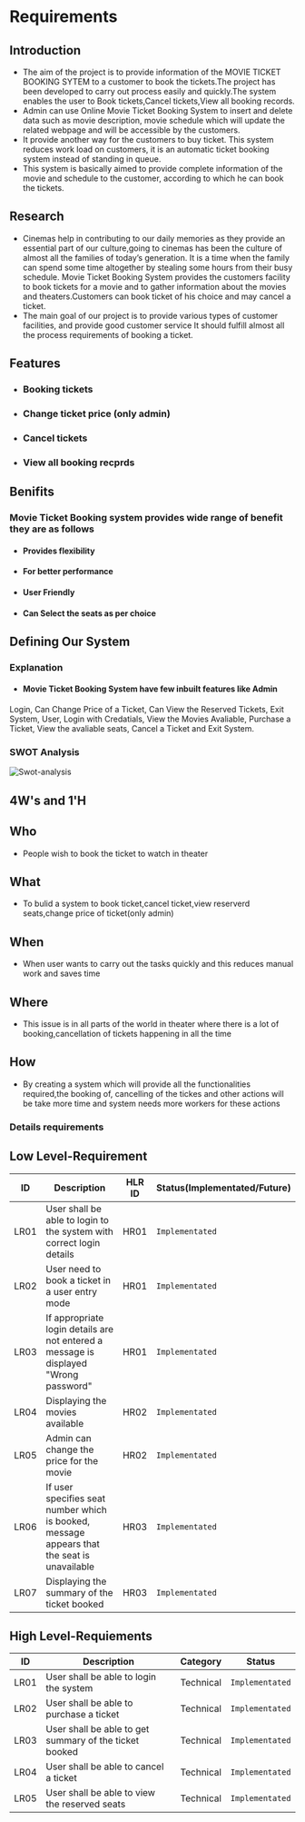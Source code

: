 # Requirements

## Introduction 

*   The aim of the project is to provide information of the MOVIE TICKET BOOKING SYTEM to a customer to book the tickets.The project has been developed to carry out process easily and quickly.The system enables the user to Book tickets,Cancel tickets,View all booking records.
*   Admin can use Online Movie Ticket Booking System to insert and delete data such as movie description, movie schedule which will update the related webpage and will be accessible by the customers.
*   It provide another way for the customers to buy ticket. This system reduces work load on customers, it is an automatic ticket booking system instead of standing in queue.
*   This system is basically aimed to provide complete information of the movie and schedule to the customer, according to which he can book the tickets.

## Research

*   Cinemas help in contributing to our daily memories as they provide an essential part of our culture,going to cinemas has been the culture of almost all the families of today’s generation. It is a time when the family can spend some time altogether by stealing some hours from their busy schedule. Movie Ticket Booking System provides the customers facility to book tickets for a movie and to gather information about the movies and theaters.Customers can book ticket of his choice and may cancel a ticket.
*   The main goal of our project is to provide various types of customer facilities, and provide good  customer service It should fulfill almost all the process requirements of booking a ticket.

## Features

*   ### Booking tickets
*   ### Change ticket price (only admin)
*   ### Cancel tickets
*   ### View all booking recprds

## Benifits

### Movie Ticket Booking system provides wide range of benefit they are as follows
*   #### Provides flexibility
*   #### For better performance
*   #### User Friendly
*   #### Can Select the seats as per choice

## Defining Our System

### Explanation
*   #### Movie Ticket Booking System have few inbuilt features like Admin
Login, Can Change Price of a Ticket, Can View the Reserved Tickets, Exit System, User, Login with Credatials, View the Movies Avaliable, Purchase a Ticket, View the avaliable seats, Cancel a Ticket and Exit System.

### SWOT Analysis
![Swot-analysis](https://user-images.githubusercontent.com/102242702/161382467-c8b8a5de-0b8d-4d98-b6d5-7c98484e57e4.PNG)

## 4W's and 1'H
## Who
*   People wish to book the ticket to watch in theater
## What

*   To bulid a system to book ticket,cancel ticket,view reserverd seats,change price of ticket(only admin)

## When

*   When user wants to carry out the tasks quickly and this reduces manual work and saves time

## Where

*   This issue is in all parts of the world in theater where there is a lot of booking,cancellation of tickets happening in all the time

## How

*   By creating a system which will provide all the functionalities required,the booking of, cancelling of the tickes and other actions will be take more time and system needs more workers for these actions

### Details requirements

## Low Level-Requirement  
|  ID    |                 Description                   |  HLR ID  | Status(Implementated/Future)  |
|  ---   | --------------------------------------------- | -------- | ----------------------------- |
| LR01  | User shall be able to login to the system with correct login details  | HR01  | `Implementated` |
| LR02  | User need to book a ticket in a user entry mode | HR01  | `Implementated` |
| LR03  | If appropriate login details are not entered a message is displayed "Wrong password" | HR01  | `Implementated` |
| LR04  | Displaying the movies available | HR02  | `Implementated` |
| LR05  | Admin can change the price for the movie | HR02  | `Implementated` |
| LR06  | If user specifies seat number which is booked, message appears that the seat is unavailable | HR03  | `Implementated` |
| LR07  | Displaying the summary of the ticket booked | HR03  | `Implementated` |

## High Level-Requiements
|  ID    |                 Description                   |  Category  | Status |
|  ---   | --------------------------------------------- | -------- | ----------------------------- |
| LR01  | User shall be able to login the system  | Technical | `Implementated` |
| LR02  | User shall be able to purchase a ticket | Technical | `Implementated` |
| LR03  | User shall be able to get summary of the ticket booked | Technical | `Implementated` |
| LR04  | User shall be able to cancel a ticket | Technical | `Implementated` |
| LR05  | User shall be able to view the reserved seats | Technical | `Implementated` |


